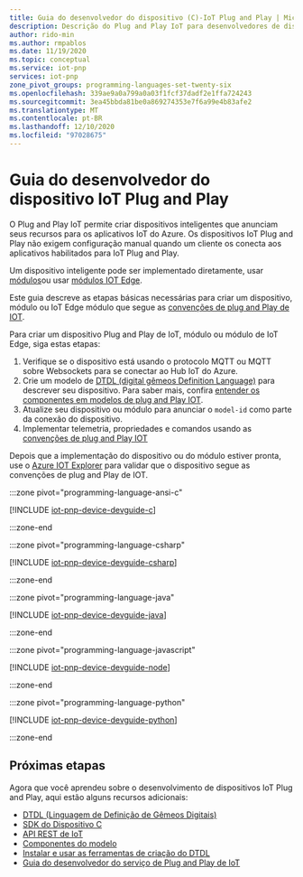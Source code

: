 ```yaml
---
title: Guia do desenvolvedor do dispositivo (C)-IoT Plug and Play | Microsoft Docs
description: Descrição do Plug and Play IoT para desenvolvedores de dispositivos C
author: rido-min
ms.author: rmpablos
ms.date: 11/19/2020
ms.topic: conceptual
ms.service: iot-pnp
services: iot-pnp
zone_pivot_groups: programming-languages-set-twenty-six
ms.openlocfilehash: 339ae9a0a799a0a03f1fcf37dadf2e1ffa724243
ms.sourcegitcommit: 3ea45bbda81be0a869274353e7f6a99e4b83afe2
ms.translationtype: MT
ms.contentlocale: pt-BR
ms.lasthandoff: 12/10/2020
ms.locfileid: "97028675"
---
```

# <a name="iot-plug-and-play-device-developer-guide"></a>Guia do desenvolvedor do dispositivo IoT Plug and Play

O Plug and Play IoT permite criar dispositivos inteligentes que anunciam seus recursos para os aplicativos IoT do Azure. Os dispositivos IoT Plug and Play não exigem configuração manual quando um cliente os conecta aos aplicativos habilitados para IoT Plug and Play.

Um dispositivo inteligente pode ser implementado diretamente, usar [módulos](../iot-hub/iot-hub-devguide-module-twins.md)ou usar [módulos IOT Edge](../iot-edge/about-iot-edge.md).

Este guia descreve as etapas básicas necessárias para criar um dispositivo, módulo ou IoT Edge módulo que segue as [convenções de plug and Play de IOT](../iot-pnp/concepts-convention.md).

Para criar um dispositivo Plug and Play de IoT, módulo ou módulo de IoT Edge, siga estas etapas:

1. Verifique se o dispositivo está usando o protocolo MQTT ou MQTT sobre Websockets para se conectar ao Hub IoT do Azure.
1. Crie um modelo de [DTDL (digital gêmeos Definition Language)](https://github.com/Azure/opendigitaltwins-dtdl) para descrever seu dispositivo. Para saber mais, confira [entender os componentes em modelos de plug and Play IOT](concepts-components.md).
1. Atualize seu dispositivo ou módulo para anunciar o `model-id` como parte da conexão do dispositivo.
1. Implementar telemetria, propriedades e comandos usando as [convenções de plug and Play IOT](concepts-convention.md)

Depois que a implementação do dispositivo ou do módulo estiver pronta, use o [Azure IOT Explorer](howto-use-iot-explorer.md) para validar que o dispositivo segue as convenções de plug and Play de IOT.

:::zone pivot="programming-language-ansi-c"

[!INCLUDE [iot-pnp-device-devguide-c](../../includes/iot-pnp-device-devguide-c.md)]

:::zone-end

:::zone pivot="programming-language-csharp"

[!INCLUDE [iot-pnp-device-devguide-csharp](../../includes/iot-pnp-device-devguide-csharp.md)]

:::zone-end

:::zone pivot="programming-language-java"

[!INCLUDE [iot-pnp-device-devguide-java](../../includes/iot-pnp-device-devguide-java.md)]

:::zone-end

:::zone pivot="programming-language-javascript"

[!INCLUDE [iot-pnp-device-devguide-node](../../includes/iot-pnp-device-devguide-node.md)]

:::zone-end

:::zone pivot="programming-language-python"

[!INCLUDE [iot-pnp-device-devguide-python](../../includes/iot-pnp-device-devguide-python.md)]

:::zone-end

## <a name="next-steps"></a>Próximas etapas

Agora que você aprendeu sobre o desenvolvimento de dispositivos IoT Plug and Play, aqui estão alguns recursos adicionais:

- [DTDL (Linguagem de Definição de Gêmeos Digitais)](https://github.com/Azure/opendigitaltwins-dtdl)
- [SDK do Dispositivo C](/azure/iot-hub/iot-c-sdk-ref/)
- [API REST de IoT](/rest/api/iothub/device)
- [Componentes do modelo](concepts-components.md)
- [Instalar e usar as ferramentas de criação do DTDL](howto-use-dtdl-authoring-tools.md)
- [Guia do desenvolvedor do serviço de Plug and Play de IoT](concepts-developer-guide-service.md)